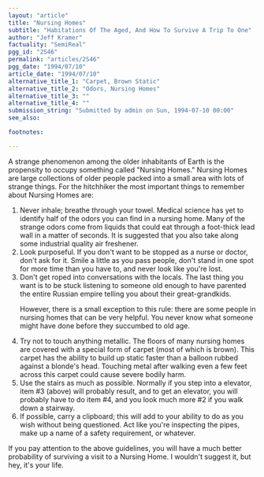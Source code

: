 ```yaml
---
layout: "article"
title: "Nursing Homes"
subtitle: "Habitations Of The Aged, And How To Survive A Trip To One"
author: "Jeff Kramer"
factuality: "SemiReal"
pgg_id: "2S46"
permalink: "articles/2S46"
pgg_date: "1994/07/10"
article_date: "1994/07/10"
alternative_title_1: "Carpet, Brown Static"
alternative_title_2: "Odors, Nursing Homes"
alternative_title_3: ""
alternative_title_4: ""
submission_string: "Submitted by admin on Sun, 1994-07-10 00:00"
see_also:

footnotes: 

---
```

<div>
<p>A strange phenomenon among the older inhabitants of Earth is the propensity to occupy something called "Nursing Homes." Nursing Homes are large collections of older people packed into a small area with lots of strange things. For the hitchhiker the most important things to remember about Nursing Homes are:</p>
<ol>
<li value="1">Never inhale; breathe through your towel. Medical science has yet to identify half of the odors you can find in a nursing home. Many of the strange odors come from liquids that could eat through a foot-thick lead wall in a matter of seconds. It is suggested that you also take along some industrial quality air freshener.</li>
<li value="2">Look purposeful. If you don't want to be stopped as a nurse or doctor, don't ask for it. Smile a little as you pass people, don't stand in one spot for more time than you have to, and never look like you're lost.</li>
<li value="3">Don't get roped into conversations with the locals. The last thing you want is to be stuck listening to someone old enough to have parented the entire Russian empire telling you about their great-grandkids.
<p>However, there is a small exception to this rule: there are some people in nursing homes that can be very helpful. You never know what someone might have done before they succumbed to old age.</p>
</li>
<li value="4">Try not to touch anything metallic. The floors of many nursing homes are covered with a special form of carpet (most of which is brown). This carpet has the ability to build up static faster than a balloon rubbed against a blonde's head. Touching metal after walking even a few feet across this carpet could cause severe bodily harm.</li>
<li value="5">Use the stairs as much as possible. Normally if you step into a elevator, item #3 (above) will probably result, and to get an elevator, you will probably have to do item #4, and you look much more #2 if you walk down a stairway.</li>
<li value="6">If possible, carry a clipboard; this will add to your ability to do as you wish without being questioned. Act like you're inspecting the pipes, make up a name of a safety requirement, or whatever.</li>
</ol>
<p>If you pay attention to the above guidelines, you will have a much better probability of surviving a visit to a Nursing Home. I wouldn't suggest it, but hey, it's your life. <!--Amazon_CLS_IM_END--></p>
</div>

